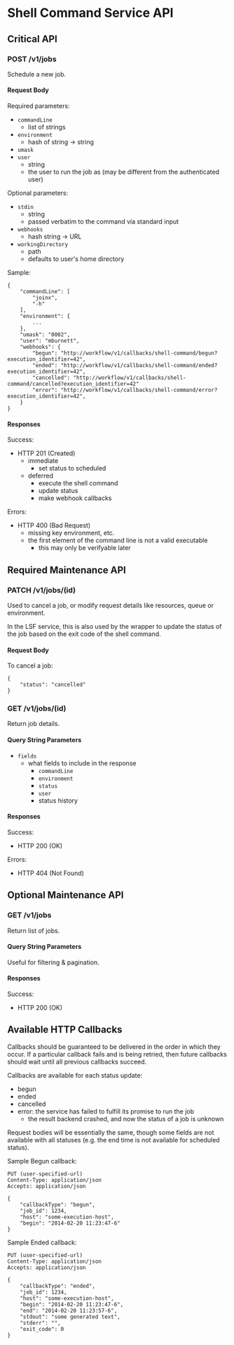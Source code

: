 # Shell Command Service API

<!-- Should we support multiple worker queues, so that we could for example
separate jobs needing network disk from those that do not?

If we do, we need to provide endpoints for querying what's in each queue and
what queues are available.
-->

## Critical API

### POST /v1/jobs
Schedule a new job.

#### Request Body
Required parameters:

- `commandLine`
    - list of strings
- `environment`
    - hash of string -> string
- `umask`
- `user`
    - string
    - the user to run the job as (may be different from the authenticated user)

Optional parameters:

- `stdin`
    - string
    - passed verbatim to the command via standard input
- `webhooks`
    - hash string -> URL
- `workingDirectory`
    - path
    - defaults to user's home directory

Sample:

    {
        "commandLine": [
            "joinx",
            "-h"
        ],
        "environment": {
            ...
        },
        "umask": "0002",
        "user": "mburnett",
        "webhooks": {
            "begun": "http://workflow/v1/callbacks/shell-command/begun?execution_identifier=42",
            "ended": "http://workflow/v1/callbacks/shell-command/ended?execution_identifier=42",
            "cancelled": "http://workflow/v1/callbacks/shell-command/cancelled?execution_identifier=42"
            "error": "http://workflow/v1/callbacks/shell-command/error?execution_identifier=42",
        }
    }

#### Responses
Success:

- HTTP 201 (Created)
    - immediate
        - set status to scheduled
    - deferred
        - execute the shell command
        - update status
        - make webhook callbacks

Errors:
- HTTP 400 (Bad Request)
    - missing key environment, etc.
    - the first element of the command line is not a valid executable
        - this may only be verifyable later


## Required Maintenance API

### PATCH /v1/jobs/(id)
Used to cancel a job, or modify request details like resources, queue or
environment.

In the LSF service, this is also used by the wrapper to update the status of
the job based on the exit code of the shell command.

#### Request Body
To cancel a job:

    {
        "status": "cancelled"
    }

### GET /v1/jobs/(id)
Return job details.

#### Query String Parameters

- `fields`
    - what fields to include in the response
        - `commandLine`
        - `environment`
        - `status`
        - `user`
        - status history

#### Responses
Success:

- HTTP 200 (OK)

Errors:

- HTTP 404 (Not Found)


## Optional Maintenance API

### GET /v1/jobs
Return list of jobs.

#### Query String Parameters
Useful for filtering & pagination.

#### Responses
Success:

- HTTP 200 (OK)


## Available HTTP Callbacks

Callbacks should be guaranteed to be delivered in the order in which they
occur.  If a particular callback fails and is being retried, then future
callbacks should wait until all previous callbacks succeed.

Callbacks are available for each status update:

- begun
- ended
- cancelled
- error: the service has failed to fulfill its promise to run the job
    - the result backend crashed, and now the status of a job is unknown

Request bodies will be essentially the same, though some fields are not
available with all statuses (e.g. the end time is not available for scheduled
status).

Sample Begun callback:

    PUT (user-specified-url)
    Content-Type: application/json
    Accepts: application/json

    {
        "callbackType": "begun",
        "job_id": 1234,
        "host": "some-execution-host",
        "begin": "2014-02-20 11:23:47-6"
    }

Sample Ended callback:

    PUT (user-specified-url)
    Content-Type: application/json
    Accepts: application/json

    {
        "callbackType": "ended",
        "job_id": 1234,
        "host": "some-execution-host",
        "begin": "2014-02-20 11:23:47-6",
        "end": "2014-02-20 11:23:57-6",
        "stdout": "some generated text",
        "stderr": "",
        "exit_code": 0
    }
